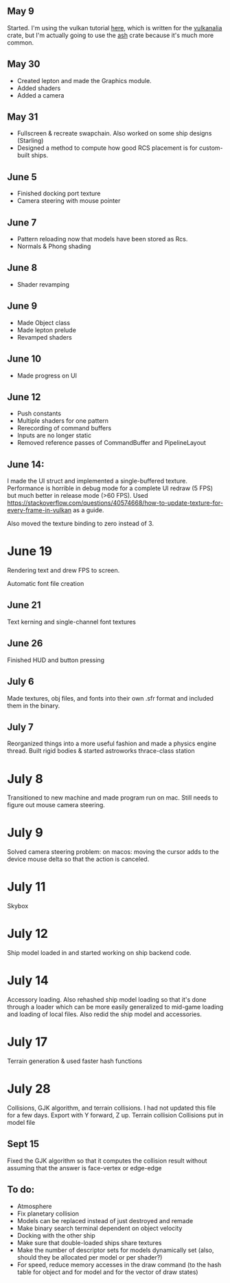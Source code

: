 ## May 9

Started. I'm using the vulkan tutorial [here](https://kylemayes.github.io/vulkanalia/setup/base_code.html), which is written for the [vulkanalia](https://docs.rs/vulkanalia/0.14.0/vulkanalia/) crate, but I'm actually going to use the [ash](https://docs.rs/ash/0.37.0+1.3.209/ash/) crate because it's much more common.

## May 30

- Created lepton and made the Graphics module.
- Added shaders
- Added a camera

## May 31

- Fullscreen & recreate swapchain. Also worked on some ship designs (Starling)
- Designed a method to compute how good RCS placement is for custom-built ships.

## June 5

- Finished docking port texture
- Camera steering with mouse pointer

## June 7

- Pattern reloading now that models have been stored as Rcs.
- Normals & Phong shading

## June 8

- Shader revamping

## June 9

- Made Object class
- Made lepton prelude
- Revamped shaders

## June 10

- Made progress on UI

## June 12

- Push constants
- Multiple shaders for one pattern
- Rerecording of command buffers
- Inputs are no longer static
- Removed reference passes of CommandBuffer and PipelineLayout

## June 14:

I made the UI struct and implemented a single-buffered texture. Performance is horrible in debug mode for a complete UI redraw (5 FPS) but much better in release mode (>60 FPS). Used https://stackoverflow.com/questions/40574668/how-to-update-texture-for-every-frame-in-vulkan as a guide.

Also moved the texture binding to zero instead of 3.

# June 19

Rendering text and drew FPS to screen.

Automatic font file creation

## June 21

Text kerning and single-channel font textures

## June 26

Finished HUD and button pressing

## July 6

Made textures, obj files, and fonts into their own .sfr format and included them in the binary.

## July 7

Reorganized things into a more useful fashion and made a physics engine thread. Built rigid bodies & started astroworks thrace-class station

# July 8

Transitioned to new machine and made program run on mac. Still needs to figure out mouse camera steering.

# July 9

Solved camera steering problem: on macos: moving the cursor adds to the device mouse delta so that the action is canceled.

# July 11

Skybox

# July 12

Ship model loaded in and started working on ship backend code.

# July 14

Accessory loading. Also rehashed ship model loading so that it's done through a loader which can be more easily generalized to mid-game loading and loading of local files. Also redid the ship model and accessories.

# July 17

Terrain generation & used faster hash functions

# July 28

Collisions, GJK algorithm, and terrain collisions. I had not updated this file for a few days.
Export with Y forward, Z up.
Terrain collision
Collisions put in model file

## Sept 15

Fixed the GJK algorithm so that it computes the collision result without assuming that the answer is face-vertex or edge-edge

## To do:
- Atmosphere
- Fix planetary collision
- Models can be replaced instead of just destroyed and remade
- Make binary search terminal dependent on object velocity
- Docking with the other ship
- Make sure that double-loaded ships share textures
- Make the number of descriptor sets for models dynamically set (also, should they be allocated per model or per shader?)
- For speed, reduce memory accesses in the draw command (to the hash table for object and for model and for the vector of draw states)